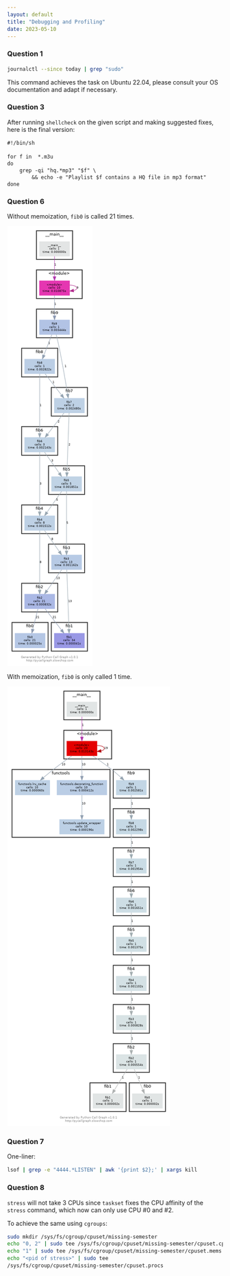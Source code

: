 ```yaml
---
layout: default
title: "Debugging and Profiling"
date: 2023-05-10
---
```


### Question 1
```bash
journalctl --since today | grep "sudo"
```

This command achieves the task on Ubuntu 22.04, please consult your OS
documentation and adapt if necessary.

### Question 3
After running `shellcheck` on the given script and making suggested fixes, here
is the final version:
```shell
#!/bin/sh

for f in  *.m3u
do 
    grep -qi "hq.*mp3" "$f" \
        && echo -e "Playlist $f contains a HQ file in mp3 format"
done
```

### Question 6
Without memoization, `fib0` is called 21 times.

![](./default.png)

With memoization, `fib0` is only called 1 time.

![](./memoized.png)

### Question 7
One-liner:
```bash
lsof | grep -e "4444.*LISTEN" | awk '{print $2};' | xargs kill
```

### Question 8
`stress` will not take 3 CPUs since `taskset` fixes the CPU affinity of the
`stress` command, which now can only use CPU #0 and #2.

To achieve the same using `cgroups`:
```bash
sudo mkdir /sys/fs/cgroup/cpuset/missing-semester
echo "0, 2" | sudo tee /sys/fs/cgroup/cpuset/missing-semester/cpuset.cpus
echo "1" | sudo tee /sys/fs/cgroup/cpuset/missing-semester/cpuset.mems
echo "<pid of stress>" | sudo tee
/sys/fs/cgroup/cpuset/missing-semester/cpuset.procs
```
